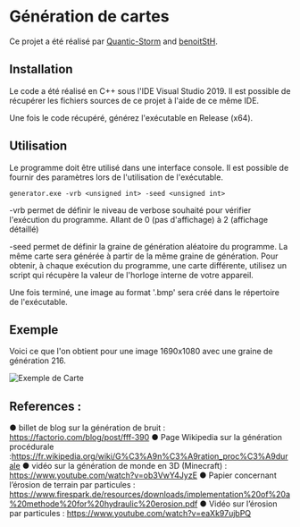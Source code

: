 # Génération de cartes

Ce projet a été réalisé par [Quantic-Storm](https://github.com/Quantic-Storm) and [benoitStH](https://github.com/benoitStH).

## Installation

Le code a été réalisé en C++ sous l'IDE Visual Studio 2019.
Il est possible de récupérer les fichiers sources de ce projet à l'aide de ce même IDE.

Une fois le code récupéré, générez l'exécutable en Release (x64).

## Utilisation

Le programme doit être utilisé dans une interface console.
Il est possible de fournir des paramètres lors de l'utilisation de l'exécutable.

```
generator.exe -vrb <unsigned int> -seed <unsigned int>
```

-vrb permet de définir le niveau de verbose souhaité pour vérifier l'exécution du programme. Allant de 0 (pas d'affichage) à 2 (affichage détaillé)

-seed permet de définir la graine de génération aléatoire du programme. La même carte sera générée à partir de la même graine de génération.
Pour obtenir, à chaque exécution du programme, une carte différente, utilisez un script qui récupère la valeur de l'horloge interne de votre appareil.

Une fois terminé, une image au format '.bmp' sera créé dans le répertoire de l'exécutable. 

## Exemple

Voici ce que l'on obtient pour une image 1690x1080 avec une graine de génération 216.

![Exemple de Carte](ExempleCarte.bmp)


## References : 
● billet de blog sur la génération de bruit : https://factorio.com/blog/post/fff-390
● Page Wikipedia sur la génération procédurale :https://fr.wikipedia.org/wiki/G%C3%A9n%C3%A9ration_proc%C3%A9durale
● vidéo sur la génération de monde en 3D (Minecraft) : https://www.youtube.com/watch?v=ob3VwY4JyzE
● Papier concernant l’érosion de terrain par particules : https://www.firespark.de/resources/downloads/implementation%20of%20a%20methode%20for%20hydraulic%20erosion.pdf
● Vidéo sur l’érosion par particules : https://www.youtube.com/watch?v=eaXk97ujbPQ
